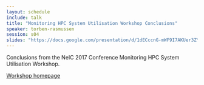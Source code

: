 ```yaml
---
layout: schedule
include: talk
title: "Monitoring HPC System Utilisation Workshop Conclusions"
speaker: torben-rasmussen
session: s04
slides: "https://docs.google.com/presentation/d/1dECccnG-mWF9I7AKUer3ZYEICQ9eDKr51_jpqTQtgWw/edit#slide=id.g1e0bae5afd_0_301"
---
```

Conclusions from the NeIC 2017 Conference Monitoring HPC System Utilisation Workshop.

[Workshop homepage](/workshops/system-utilization/)
